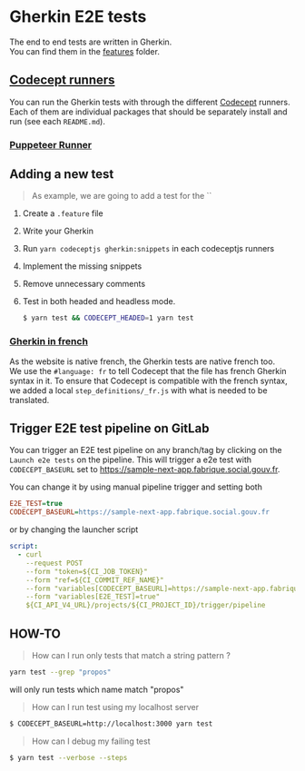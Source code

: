 # Gherkin E2E tests

The end to end tests are written in Gherkin.  
You can find them in the [features](./features) folder.

## [Codecept runners](https://codecept.io/bdd/#gherkin)

You can run the Gherkin tests with through the different [Codecept](https://codecept.io) runners.  
Each of them are individual packages that should be separately install and run (see each `README.md`).

### [Puppeteer Runner](./.runners/puppeteer/README.md)

## Adding a new test

> As example, we are going to add a test for the ``

1.  Create a `.feature` file
1.  Write your Gherkin
1.  Run `yarn codeceptjs gherkin:snippets` in each codeceptjs runners
1.  Implement the missing snippets
1.  Remove unnecessary comments
1.  Test in both headed and headless mode.

    ```sh
    $ yarn test && CODECEPT_HEADED=1 yarn test
    ```

### [Gherkin in french](https://cucumber.io/docs/gherkin/reference/#spoken-languages)

As the website is native french, the Gherkin tests are native french too.  
We use the `#language: fr` to tell Codecept that the file has french Gherkin syntax in it.
To ensure that Codecept is compatible with the french syntax, we added a local `step_definitions/_fr.js` with what is needed to be translated.

## Trigger E2E test pipeline on GitLab

You can trigger an E2E test pipeline on any branch/tag by clicking on the `Launch e2e tests` on the pipeline.
This will trigger a e2e test with `CODECEPT_BASEURL` set to https://sample-next-app.fabrique.social.gouv.fr.

You can change it by using manual pipeline trigger and setting both

```ini
E2E_TEST=true
CODECEPT_BASEURL=https://sample-next-app.fabrique.social.gouv.fr
```

or by changing the launcher script

```yaml
script:
  - curl
    --request POST
    --form "token=${CI_JOB_TOKEN}"
    --form "ref=${CI_COMMIT_REF_NAME}"
    --form "variables[CODECEPT_BASEURL]=https://sample-next-app.fabrique.social.gouv.fr"
    --form "variables[E2E_TEST]=true"
    ${CI_API_V4_URL}/projects/${CI_PROJECT_ID}/trigger/pipeline
```

## HOW-TO

> How can I run only tests that match a string pattern ?

```sh
yarn test --grep "propos"
```

will only run tests which name match "propos"

> How can I run test using my localhost server

```sh
$ CODECEPT_BASEURL=http://localhost:3000 yarn test
```

> How can I debug my failing test

```sh
$ yarn test --verbose --steps
```
